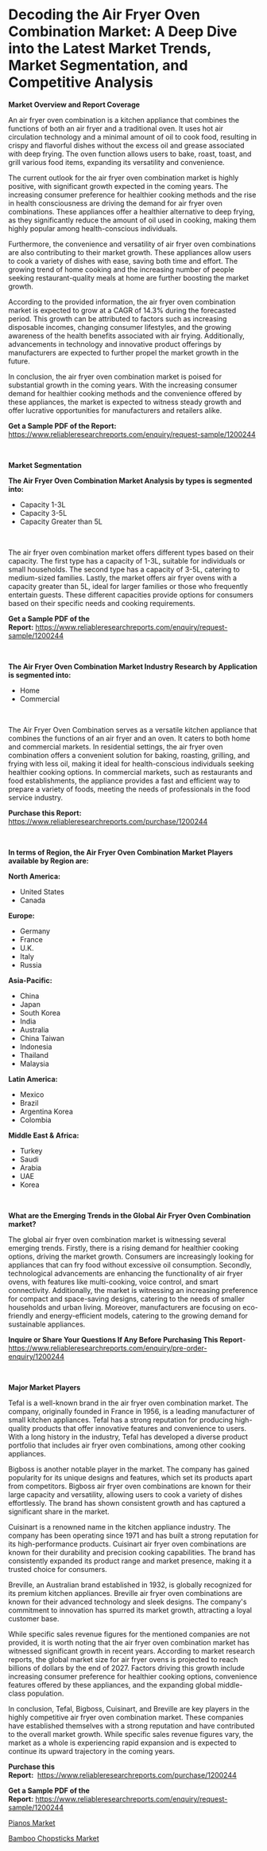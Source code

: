 <p><h1>Decoding the Air Fryer Oven Combination Market: A Deep Dive into the Latest Market Trends, Market Segmentation, and Competitive Analysis</h1></p><p><strong>Market Overview and Report Coverage</strong></p>
<p><p>An air fryer oven combination is a kitchen appliance that combines the functions of both an air fryer and a traditional oven. It uses hot air circulation technology and a minimal amount of oil to cook food, resulting in crispy and flavorful dishes without the excess oil and grease associated with deep frying. The oven function allows users to bake, roast, toast, and grill various food items, expanding its versatility and convenience.</p><p>The current outlook for the air fryer oven combination market is highly positive, with significant growth expected in the coming years. The increasing consumer preference for healthier cooking methods and the rise in health consciousness are driving the demand for air fryer oven combinations. These appliances offer a healthier alternative to deep frying, as they significantly reduce the amount of oil used in cooking, making them highly popular among health-conscious individuals.</p><p>Furthermore, the convenience and versatility of air fryer oven combinations are also contributing to their market growth. These appliances allow users to cook a variety of dishes with ease, saving both time and effort. The growing trend of home cooking and the increasing number of people seeking restaurant-quality meals at home are further boosting the market growth.</p><p>According to the provided information, the air fryer oven combination market is expected to grow at a CAGR of 14.3% during the forecasted period. This growth can be attributed to factors such as increasing disposable incomes, changing consumer lifestyles, and the growing awareness of the health benefits associated with air frying. Additionally, advancements in technology and innovative product offerings by manufacturers are expected to further propel the market growth in the future.</p><p>In conclusion, the air fryer oven combination market is poised for substantial growth in the coming years. With the increasing consumer demand for healthier cooking methods and the convenience offered by these appliances, the market is expected to witness steady growth and offer lucrative opportunities for manufacturers and retailers alike.</p></p>
<p><strong>Get a Sample PDF of the Report:</strong> <a href="https://www.reliableresearchreports.com/enquiry/request-sample/1200244">https://www.reliableresearchreports.com/enquiry/request-sample/1200244</a></p>
<p>&nbsp;</p>
<p><strong>Market Segmentation</strong></p>
<p><strong>The Air Fryer Oven Combination Market Analysis by types is segmented into:</strong></p>
<p><ul><li>Capacity 1-3L</li><li>Capacity 3-5L</li><li>Capacity Greater than 5L</li></ul></p>
<p>&nbsp;</p>
<p><p>The air fryer oven combination market offers different types based on their capacity. The first type has a capacity of 1-3L, suitable for individuals or small households. The second type has a capacity of 3-5L, catering to medium-sized families. Lastly, the market offers air fryer ovens with a capacity greater than 5L, ideal for larger families or those who frequently entertain guests. These different capacities provide options for consumers based on their specific needs and cooking requirements.</p></p>
<p><strong>Get a Sample PDF of the Report:</strong>&nbsp;<a href="https://www.reliableresearchreports.com/enquiry/request-sample/1200244">https://www.reliableresearchreports.com/enquiry/request-sample/1200244</a></p>
<p>&nbsp;</p>
<p><strong>The Air Fryer Oven Combination Market Industry Research by Application is segmented into:</strong></p>
<p><ul><li>Home</li><li>Commercial</li></ul></p>
<p>&nbsp;</p>
<p><p>The Air Fryer Oven Combination serves as a versatile kitchen appliance that combines the functions of an air fryer and an oven. It caters to both home and commercial markets. In residential settings, the air fryer oven combination offers a convenient solution for baking, roasting, grilling, and frying with less oil, making it ideal for health-conscious individuals seeking healthier cooking options. In commercial markets, such as restaurants and food establishments, the appliance provides a fast and efficient way to prepare a variety of foods, meeting the needs of professionals in the food service industry.</p></p>
<p><strong>Purchase this Report:</strong>&nbsp; <a href="https://www.reliableresearchreports.com/purchase/1200244">https://www.reliableresearchreports.com/purchase/1200244</a></p>
<p>&nbsp;</p>
<p><strong>In terms of Region, the Air Fryer Oven Combination Market Players available by Region are:</strong></p>
<p>
    <p> <strong> North America: </strong>
        <ul>
            <li>United States</li>
            <li>Canada</li>
        </ul>
        </p> 
    <p> <strong> Europe: </strong>
        <ul>
            <li>Germany</li>
            <li>France</li>
            <li>U.K.</li>
            <li>Italy</li>
            <li>Russia</li>
        </ul>
        </p> 
    <p> <strong> Asia-Pacific: </strong>
        <ul>
            <li>China</li>
            <li>Japan</li>
            <li>South Korea</li>
            <li>India</li>
            <li>Australia</li>
            <li>China Taiwan</li>
            <li>Indonesia</li>
            <li>Thailand</li>
            <li>Malaysia</li>
        </ul>
        </p> 
    <p> <strong> Latin America: </strong>
        <ul>
            <li>Mexico</li>
            <li>Brazil</li>
            <li>Argentina Korea</li>
            <li>Colombia</li>
        </ul>
        </p> 
    <p> <strong> Middle East & Africa: </strong>
        <ul>
            <li>Turkey</li>
            <li>Saudi</li>
            <li>Arabia</li>
            <li>UAE</li>
            <li>Korea</li>
        </ul>
    </p>
    </p>
<p>&nbsp;</p>
<p><strong>What are the Emerging Trends in the Global Air Fryer Oven Combination market?</strong></p>
<p><p>The global air fryer oven combination market is witnessing several emerging trends. Firstly, there is a rising demand for healthier cooking options, driving the market growth. Consumers are increasingly looking for appliances that can fry food without excessive oil consumption. Secondly, technological advancements are enhancing the functionality of air fryer ovens, with features like multi-cooking, voice control, and smart connectivity. Additionally, the market is witnessing an increasing preference for compact and space-saving designs, catering to the needs of smaller households and urban living. Moreover, manufacturers are focusing on eco-friendly and energy-efficient models, catering to the growing demand for sustainable appliances.</p></p>
<p><strong>Inquire or Share Your Questions If Any Before Purchasing This Report</strong>- <a href="https://www.reliableresearchreports.com/enquiry/pre-order-enquiry/1200244">https://www.reliableresearchreports.com/enquiry/pre-order-enquiry/1200244</a></p>
<p>&nbsp;</p>
<p><strong>Major Market Players</strong></p>
<p><p>Tefal is a well-known brand in the air fryer oven combination market. The company, originally founded in France in 1956, is a leading manufacturer of small kitchen appliances. Tefal has a strong reputation for producing high-quality products that offer innovative features and convenience to users. With a long history in the industry, Tefal has developed a diverse product portfolio that includes air fryer oven combinations, among other cooking appliances.</p><p>Bigboss is another notable player in the market. The company has gained popularity for its unique designs and features, which set its products apart from competitors. Bigboss air fryer oven combinations are known for their large capacity and versatility, allowing users to cook a variety of dishes effortlessly. The brand has shown consistent growth and has captured a significant share in the market.</p><p>Cuisinart is a renowned name in the kitchen appliance industry. The company has been operating since 1971 and has built a strong reputation for its high-performance products. Cuisinart air fryer oven combinations are known for their durability and precision cooking capabilities. The brand has consistently expanded its product range and market presence, making it a trusted choice for consumers.</p><p>Breville, an Australian brand established in 1932, is globally recognized for its premium kitchen appliances. Breville air fryer oven combinations are known for their advanced technology and sleek designs. The company's commitment to innovation has spurred its market growth, attracting a loyal customer base.</p><p>While specific sales revenue figures for the mentioned companies are not provided, it is worth noting that the air fryer oven combination market has witnessed significant growth in recent years. According to market research reports, the global market size for air fryer ovens is projected to reach billions of dollars by the end of 2027. Factors driving this growth include increasing consumer preference for healthier cooking options, convenience features offered by these appliances, and the expanding global middle-class population.</p><p>In conclusion, Tefal, Bigboss, Cuisinart, and Breville are key players in the highly competitive air fryer oven combination market. These companies have established themselves with a strong reputation and have contributed to the overall market growth. While specific sales revenue figures vary, the market as a whole is experiencing rapid expansion and is expected to continue its upward trajectory in the coming years.</p></p>
<p><strong>Purchase this Report:</strong>&nbsp;&nbsp;<a href="https://www.reliableresearchreports.com/purchase/1200244">https://www.reliableresearchreports.com/purchase/1200244</a></p>
<p></p>
<p><strong>Get a Sample PDF of the Report:</strong>&nbsp;<a href="https://www.reliableresearchreports.com/enquiry/request-sample/1200244">https://www.reliableresearchreports.com/enquiry/request-sample/1200244</a></p>
<p><p><a href="https://github.com/amonskiyk/Market-Research-Report-List-1/blob/main/pianos-market.md">Pianos Market</a></p><p><a href="https://github.com/gaydyna/Market-Research-Report-List-1/blob/main/bamboo-chopsticks-market.md">Bamboo Chopsticks Market</a></p></p>